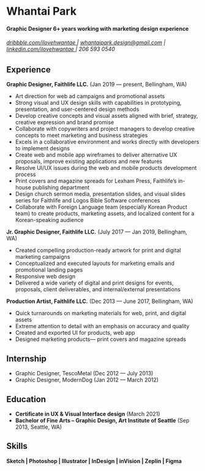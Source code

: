 Whantai Park
========

#### Graphic Designer 6+ years working with marketing design experience
###### [ dribbble.com/ilovehwantae ](https://dribbble.com/ilovehwantae) | whantaipark.design@gmail.com | [ linkedin.com/ilovehwantae ](https://linkedin.com/in/ilovehwantae) | 206 593 0540


Experience
---------
**Graphic Designer, Faithlife LLC.** (Jan 2019 — present, Bellingham, WA)

- Art direction for web ad campaigns and promotional assets
- Strong visual and UX design skills with capabilities in prototyping, presentation, and user-centered design methods
- Develop creative concepts and visual assets aligned with brief, strategy, creative expression and brand promise
- Collaborate with copywriters and project managers to develop creative concepts to meet marketing and business strategies
- Excels in a collaborative environment and works directly with developers to implement designs
- Create web and mobile app wireframes to deliver alternative UX proposals, improve existing applications and new features  
- Resolve UI/UX issues during the web and mobile products development process
- Print covers and magazine spreads for Lexham Press, Faithlife’s in-house publishing department
- Design church sermon media, presentation slides, and visual slides series for Faithlife and Logos Bible Software conferences
- Collaborate with Foreign Language team (especially Korean Product team) to create products, marketing assets, and localized content for a Korean-speaking audience

**Jr. Graphic Designer, Faithlife LLC.** (July 2017 — Jan 2019, Bellingham, WA)

- Created compelling production-ready artwork for print and digital marketing campaigns
- Conceptualized and executed layouts for marketing emails and promotional landing pages
- Responsive web design
- Delivered a wide variety of digital and print designs for events, proposals, client deliverables, and internal/external presentations

**Production Artist, Faithlife LLC.** (Dec 2013 — June 2017, Bellingham, WA)

- Quick turnarounds on marketing materials for web, print,  and digital assets
- Extreme attention to detail with an emphasis on accuracy and quality
- Created and exported UI for products, web app
- Designed marketing products— print covers and magazine spreads

Internship
---------
- Graphic Designer, TescoMetal (Dec 2012 — July 2013)
- Graphic Designer, ModernDog (Jan 2012 — March 2012)


Education
---------
- **Certificate in UX & Visual Interface design** (March 2021)
- **Bachelor of Fine Arts – Graphic Design, Art Institute of Seattle** (Sep 2013, Seattle, WA)


Skills
------
**Sketch | Photoshop | Illustrator | InDesign | inVision | Zeplin | Figma**
